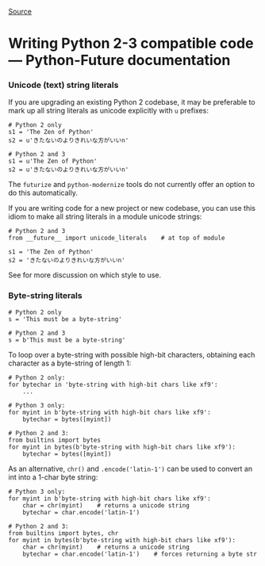 
[Source](http://python-future.org/compatible_idioms.html "Permalink to Writing Python 2-3 compatible code — Python-Future documentation")

# Writing Python 2-3 compatible code — Python-Future documentation

### Unicode (text) string literals

If you are upgrading an existing Python 2 codebase, it may be preferable to mark up all string literals as unicode explicitly with `u` prefixes:
    
    
    # Python 2 only
    s1 = 'The Zen of Python'
    s2 = u'きたないのよりきれいな方がいいn'
    
    # Python 2 and 3
    s1 = u'The Zen of Python'
    s2 = u'きたないのよりきれいな方がいいn'
    

The `futurize` and `python-modernize` tools do not currently offer an option to do this automatically.

If you are writing code for a new project or new codebase, you can use this idiom to make all string literals in a module unicode strings:
    
    
    # Python 2 and 3
    from __future__ import unicode_literals    # at top of module
    
    s1 = 'The Zen of Python'
    s2 = 'きたないのよりきれいな方がいいn'
    

See  for more discussion on which style to use.

### Byte-string literals
    
    
    # Python 2 only
    s = 'This must be a byte-string'
    
    # Python 2 and 3
    s = b'This must be a byte-string'
    

To loop over a byte-string with possible high-bit characters, obtaining each character as a byte-string of length 1:
    
    
    # Python 2 only:
    for bytechar in 'byte-string with high-bit chars like xf9':
        ...
    
    # Python 3 only:
    for myint in b'byte-string with high-bit chars like xf9':
        bytechar = bytes([myint])
    
    # Python 2 and 3:
    from builtins import bytes
    for myint in bytes(b'byte-string with high-bit chars like xf9'):
        bytechar = bytes([myint])
    

As an alternative, `chr()` and `.encode('latin-1')` can be used to convert an int into a 1-char byte string:
    
    
    # Python 3 only:
    for myint in b'byte-string with high-bit chars like xf9':
        char = chr(myint)    # returns a unicode string
        bytechar = char.encode('latin-1')
    
    # Python 2 and 3:
    from builtins import bytes, chr
    for myint in bytes(b'byte-string with high-bit chars like xf9'):
        char = chr(myint)    # returns a unicode string
        bytechar = char.encode('latin-1')    # forces returning a byte str
   

